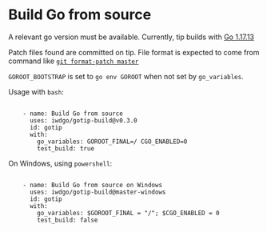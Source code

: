 # Build Go from source

A relevant go version must be available.
Currently, tip builds with [Go 1.17.13](https://github.com/golang/go/issues/44505)

Patch files found are committed on tip.
File format is expected to come from command like [`git format-patch master`](https://git-scm.com/docs/git-format-patch)

`GOROOT_BOOTSTRAP` is set to `go env GOROOT` when not set by `go_variables`.

Usage with `bash`:

```

    - name: Build Go from source
      uses: iwdgo/gotip-build@v0.3.0
      id: gotip
      with:
        go_variables: GOROOT_FINAL=/ CGO_ENABLED=0
        test_build: true

```

On Windows, using `powershell`:

```

    - name: Build Go from source on Windows
      uses: iwdgo/gotip-build@master-windows
      id: gotip
      with:
        go_variables: $GOROOT_FINAL = "/"; $CGO_ENABLED = 0
        test_build: false

```
